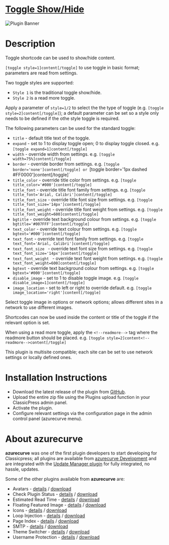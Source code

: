 # [Toggle Show/Hide](https://development.azurecurve.co.uk/classicpress-plugins/toggle-showhide/)
![Plugin Banner](/assets/pluginimages/banner-1544x500.png)

# Description

Toggle shortcode can be used to show/hide content.

`[toggle style=1]content[/toggle]` to use toggle in basic format; parameters are read from settings.

Two toggle styles are supported:
 * `Style 1` is the traditional toggle show/hide.
 * `Style 2` is a read more toggle.

Apply a parameter of `style=1/2` to select the the type of toggle (e.g. `[toggle style=2]content[/toggle]`); a default parameter can be set so a style only needs to be defined if the othe style toggle is required.

The following parameters can be used for the standard toggle:
 * `title` -  default title text of the toggle.
 * `expand` - set to 1 to display toggle open; 0 to display toggle closed. e.g. `[toggle expand=1]content[/toggle]`
 * `width` - override width from settings. e.g. `[toggle width=75%]content[/toggle]`
 * `border` - override border from settings. e.g. `[toggle border='none']content[/toggle] or `[toggle border='1px dashed #FF0000']content[/toggle]`
 * `title_color` - override title color from settings. e.g. `[toggle title_color='#000']content[/toggle]`
 * `title_font` - override title font family from settings. e.g. `[toggle title_font='Arial, Calibri']content[/toggle]`
 * `title_font_size` - override title font size from settings. e.g. `[toggle title_font_size='14px']content[/toggle]`
 * `title_font_weight` - override title font weight from settings. e.g. `[toggle title_font_weight=600]content[/toggle]`
 * `bgtitle` - override text background colour from settings. e.g. `[toggle bgtitle='#007FFF']content[/toggle]`
 * `text_color` - override text colour from settings. e.g. `[toggle bgtext='#000']content[/toggle]`
 * `text_font` - override text font family from settings. e.g. `[toggle text_font='Arial, Calibri']content[/toggle]`
 * `text_font_size ` - override text font size from settings. e.g. `[toggle text_font_size='14px']content[/toggle]`
 * `text_font_weight ` - override text font weight from settings. e.g. `[toggle text_font_weight=600]content[/toggle]`
 * `bgtext` - override text background colour from settings. e.g. `[toggle bgtext='#000']content[/toggle]`
 * `disable_image` - set to 1 to disable toggle image. e.g. `[toggle disable_image=1]content[/toggle]`
 * `image_location` - set to left or right to override default. e.g. `[toggle image_location='right']content[/toggle]`

Select toggle image in options or network options; allows different sites in a network to use different images.

Shortcodes can now be used inside the content or title of the toggle if the relevant option is set.

When using a read more toggle, apply the `<!--readmore-->` tag where the readmore button should be placed. e.g. `[toggle style=2]content<!--readmore-->content[/toggle]`

This plugin is multisite compatible; each site can be set to use network settings or locally defined ones.

# Installation Instructions

* Download the latest release of the plugin from [GitHub](https://github.com/azurecurve/azrcrv-toggle-showhide/releases/latest/).
* Upload the entire zip file using the Plugins upload function in your ClassicPress admin panel.
* Activate the plugin.
* Configure relevant settings via the configuration page in the admin control panel (azurecurve menu).

# About azurecurve

**azurecurve** was one of the first plugin developers to start developing for Classicpress; all plugins are available from [azurecurve Development](https://development.azurecurve.co.uk/) and are integrated with the [Update Manager plugin](https://directory.classicpress.net/plugins/update-manager) for fully integrated, no hassle, updates.

Some of the other plugins available from **azurecurve** are:
 * Avatars - [details](https://development.azurecurve.co.uk/classicpress-plugins/avatars/) / [download](https://github.com/azurecurve/azrcrv-avatars/releases/latest/)
 * Check Plugin Status - [details](https://development.azurecurve.co.uk/classicpress-plugins/check-plugin-status/) / [download](https://github.com/azurecurve/azrcrv-check-plugin-status/releases/latest/)
 * Estimated Read Time - [details](https://development.azurecurve.co.uk/classicpress-plugins/estimated-read-time/) / [download](https://github.com/azurecurve/azrcrv-estimated-read-time/releases/latest/)
 * Floating Featured Image - [details](https://development.azurecurve.co.uk/classicpress-plugins/floating-featured-image/) / [download](https://github.com/azurecurve/azrcrv-floating-featured-image/releases/latest/)
 * Icons - [details](https://development.azurecurve.co.uk/classicpress-plugins/icons/) / [download](https://github.com/azurecurve/azrcrv-icons/releases/latest/)
 * Loop Injection - [details](https://development.azurecurve.co.uk/classicpress-plugins/loop-injection/) / [download](https://github.com/azurecurve/azrcrv-loop-injection/releases/latest/)
 * Page Index - [details](https://development.azurecurve.co.uk/classicpress-plugins/page-index/) / [download](https://github.com/azurecurve/azrcrv-page-index/releases/latest/)
 * SMTP - [details](https://development.azurecurve.co.uk/classicpress-plugins/smtp/) / [download](https://github.com/azurecurve/azrcrv-smtp/releases/latest/)
 * Theme Switcher - [details](https://development.azurecurve.co.uk/classicpress-plugins/theme-switcher/) / [download](https://github.com/azurecurve/azrcrv-theme-switcher/releases/latest/)
 * Username Protection - [details](https://development.azurecurve.co.uk/classicpress-plugins/username-protection/) / [download](https://github.com/azurecurve/azrcrv-username-protection/releases/latest/)